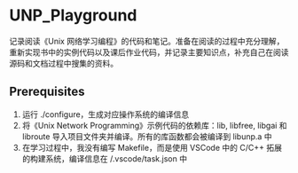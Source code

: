 # UNP_Playground

记录阅读《Unix 网络学习编程》的代码和笔记。准备在阅读的过程中充分理解，重新实现书中的实例代码以及课后作业代码，并记录主要知识点，补充自己在阅读源码和文档过程中搜集的资料。

## Prerequisites

1. 运行 ./configure，生成对应操作系统的编译信息
2. 将《Unix Network Programming》示例代码的依赖库：lib, libfree, libgai 和 libroute 导入项目文件夹并编译。所有的库函数都会被编译到 libunp.a 中
3. 在学习过程中，我没有编写 Makefile，而是使用 VSCode 中的 C/C++ 拓展的构建系统，编译信息在 /.vscode/task.json 中

